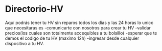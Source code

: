 # Directorio-HV
Aquí podrás tener tu HV sin reparos todos los dias y las 24 horas lo unico que necesitaras es 
-comunicarte con nosotros para crear tu HV 
-validar precios(los cuales son totalmente accequibles a tu bolsillo)
-esperar que te demos el codigo de tu HV (maximo 12h)
-ingresar desde cualquier dispositivo a tu HV.
